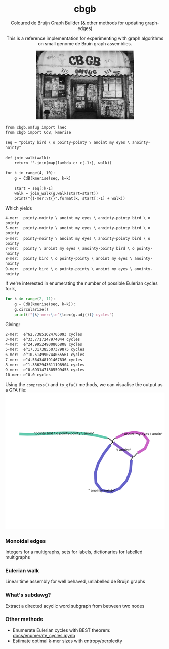 <div class="title-block" style="text-align: center;" align="center">

# cbgb
Coloured de Bruijn Graph Builder (& other methods for updating graph-edges)

This is a reference implementation for experimenting with graph algorithms on small
genome de Bruin graph assemblies.

![CBGB OMGFUG](docs/cbgb.jpg)

</div>

```python3
from cbgb.omfug import lnec
from cbgb import CdB, kmerise

seq = "pointy bird \ o pointy-pointy \ anoint my eyes \ anointy-nointy"

def join_walk(walk):
    return ''.join(map(lambda c: c[-1:], walk))

for k in range(4, 10):
    g = CdB(kmerise(seq, k=k)

    start = seq[:k-1]
    walk = join_walk(g.walk(start=start))
    print("{}-mer:\t{}".format(k, start[:-1] + walk))
```
Which yields
```
4-mer:	pointy-nointy \ anoint my eyes \ anointy-pointy bird \ o pointy
5-mer:	pointy-nointy \ anoint my eyes \ anointy-pointy bird \ o pointy
6-mer:	pointy-nointy \ anoint my eyes \ anointy-pointy bird \ o pointy
7-mer:	pointy \ anoint my eyes \ anointy-pointy bird \ o pointy-nointy
8-mer:	pointy bird \ o pointy-pointy \ anoint my eyes \ anointy-nointy
9-mer:	pointy bird \ o pointy-pointy \ anoint my eyes \ anointy-nointy
``` 
If we're interested in enumerating the number of possible Eulerian cycles
for k,
```python
for k in range(2, 11):
    g = CdB(kmerise(seq, k=k)):
    g.circularize()
    print(f"{k}-mer:\te^{lnec(g.adj())} cycles")
```

Giving:

```
2-mer:	e^62.73851624705093 cycles
3-mer:	e^33.7717247974044 cycles
4-mer:	e^24.99524900805808 cycles
5-mer:	e^17.317385507379875 cycles
6-mer:	e^10.514990744055561 cycles
7-mer:	e^4.564348191467836 cycles
8-mer:	e^1.3862943611198904 cycles
9-mer:	e^0.6931471805599453 cycles
10-mer:	e^0.0 cycles
```

Using the `compress()` and `to_gfa()` methods, we can visualise the output as a GFA file: ![Pointy bird alignment for k=9](docs/mergedbird.png)

### Monoidal edges
Integers for a multigraphs, sets for labels, dictionaries for labelled multigraphs

### Eulerian walk
Linear time assembly for well behaved, unlabelled de Bruijn graphs

### What's subdawg?
Extract a directed acyclic word subgraph from between two nodes

### Other methods
  * Enumerate Eulerian cycles with BEST theorem: [docs/enumerate_cycles.ipynb](docs/enumerate_cycles.ipynb)
  * Estimate optimal k-mer sizes with entropy/perplexity
